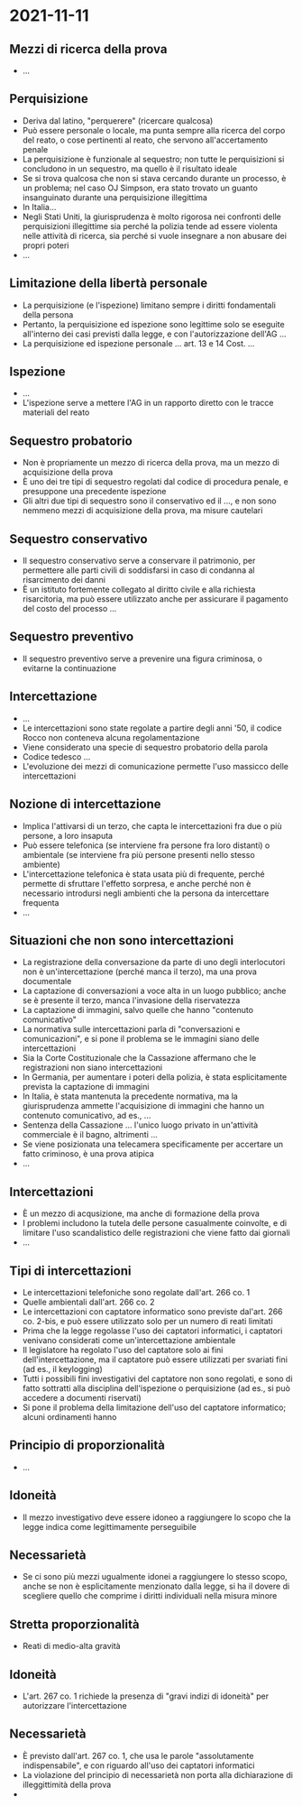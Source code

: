# 2021-11-11

## Mezzi di ricerca della prova

- ...

## Perquisizione

- Deriva dal latino, "perquerere" (ricercare qualcosa)
- Può essere personale o locale, ma punta sempre alla ricerca del corpo del reato, o cose pertinenti al reato, che servono all'accertamento penale
- La perquisizione è funzionale al sequestro; non tutte le perquisizioni si concludono in un sequestro, ma quello è il risultato ideale
- Se si trova qualcosa che non si stava cercando durante un processo, è un problema; nel caso OJ Simpson, era stato trovato un guanto insanguinato durante una perquisizione illegittima
- In Italia...
- Negli Stati Uniti, la giurisprudenza è molto rigorosa nei confronti delle perquisizioni illegittime sia perché la polizia tende ad essere violenta nelle attività di ricerca, sia perché si vuole insegnare a non abusare dei propri poteri
- ...

## Limitazione della libertà personale

- La perquisizione (e l'ispezione) limitano sempre i diritti fondamentali della persona
- Pertanto, la perquisizione ed ispezione sono legittime solo se eseguite all'interno dei casi previsti dalla legge, e con l'autorizzazione dell'AG ...
- La perquisizione ed ispezione personale ... art. 13 e 14 Cost. ...

## Ispezione

- ...
- L'ispezione serve a mettere l'AG in un rapporto diretto con le tracce materiali del reato

## Sequestro probatorio

- Non è propriamente un mezzo di ricerca della prova, ma un mezzo di acquisizione della prova
- È uno dei tre tipi di sequestro regolati dal codice di procedura penale, e presuppone una precedente ispezione
- Gli altri due tipi di sequestro sono il conservativo ed il ..., e non sono nemmeno mezzi di acquisizione della prova, ma misure cautelari

## Sequestro conservativo

- Il sequestro conservativo serve a conservare il patrimonio, per permettere alle parti civili di soddisfarsi in caso di condanna al risarcimento dei danni
- È un istituto fortemente collegato al diritto civile e alla richiesta risarcitoria, ma può essere utilizzato anche per assicurare il pagamento del costo del processo ...

## Sequestro preventivo

- Il sequestro preventivo serve a prevenire una figura criminosa, o evitarne la continuazione

## Intercettazione

- ...
- Le intercettazioni sono state regolate a partire degli anni '50, il codice Rocco non conteneva alcuna regolamentazione
- Viene considerato una specie di sequestro probatorio della parola
- Codice tedesco ...
- L'evoluzione dei mezzi di comunicazione permette l'uso massicco delle intercettazioni

## Nozione di intercettazione

- Implica l'attivarsi di un terzo, che capta le intercettazioni fra due o più persone, a loro insaputa
- Può essere telefonica (se interviene fra persone fra loro distanti) o ambientale (se interviene fra più persone presenti nello stesso ambiente)
- L'intercettazione telefonica è stata usata più di frequente, perché permette di sfruttare l'effetto sorpresa, e anche perché non è necessario introdursi negli ambienti che la persona da intercettare frequenta
- ...

## Situazioni che non sono intercettazioni

- La registrazione della conversazione da parte di uno degli interlocutori non è un'intercettazione (perché manca il terzo), ma una prova documentale
- La captazione di conversazioni a voce alta in un luogo pubblico; anche se è presente il terzo, manca l'invasione della riservatezza
- La captazione di immagini, salvo quelle che hanno "contenuto comunicativo"
- La normativa sulle intercettazioni parla di "conversazioni e comunicazioni", e si pone il problema se le immagini siano delle intercettazioni
- Sia la Corte Costituzionale che la Cassazione affermano che le registrazioni non siano intercettazioni
- In Germania, per aumentare i poteri della polizia, è stata esplicitamente prevista la captazione di immagini
- In Italia, è stata mantenuta la precedente normativa, ma la giurisprudenza ammette l'acquisizione di immagini che hanno un contenuto comunicativo, ad es., ...
- Sentenza della Cassazione ... l'unico luogo privato in un'attività commerciale è il bagno, altrimenti ...
- Se viene posizionata una telecamera specificamente per accertare un fatto criminoso, è una prova atipica
- ...

## Intercettazioni

- È un mezzo di acqusizione, ma anche di formazione della prova
- I problemi includono la tutela delle persone casualmente coinvolte, e di limitare l'uso scandalistico delle registrazioni che viene fatto dai giornali
- ...

## Tipi di intercettazioni

- Le intercettazioni telefoniche sono regolate dall'art. 266 co. 1
- Quelle ambientali dall'art. 266 co. 2
- Le intercettazioni con captatore informatico sono previste dal'art. 266 co. 2-bis, e può essere utilizzato solo per un numero di reati limitati
- Prima che la legge regolasse l'uso dei captatori informatici, i captatori venivano considerati come un'intercettazione ambientale
- Il legislatore ha regolato l'uso del captatore solo ai fini dell'intercettazione, ma il captatore può essere utilizzati per svariati fini (ad es., il keylogging)
- Tutti i possibili fini investigativi del captatore non sono regolati, e sono di fatto sottratti alla disciplina dell'ispezione o perquisizione (ad es., si può accedere a documenti riservati)
- Si pone il problema della limitazione dell'uso del captatore informatico; alcuni ordinamenti hanno 

## Principio di proporzionalità

- ...

## Idoneità

- Il mezzo investigativo deve essere idoneo a raggiungere lo scopo che la legge indica come legittimamente perseguibile

## Necessarietà

- Se ci sono più mezzi ugualmente idonei a raggiungere lo stesso scopo, anche se non è esplicitamente menzionato dalla legge, si ha il dovere di scegliere quello che comprime i diritti individuali nella misura minore

## Stretta proporzionalità

- Reati di medio-alta gravità

## Idoneità

- L'art. 267 co. 1 richiede la presenza di "gravi indizi di idoneità" per autorizzare l'intercettazione

## Necessarietà

- È previsto dall'art. 267 co. 1, che usa le parole "assolutamente indispensabile", e con riguardo all'uso dei captatori informatici
- La violazione del principio di necessarietà non porta alla dichiarazione di illeggittimità della prova
- 

